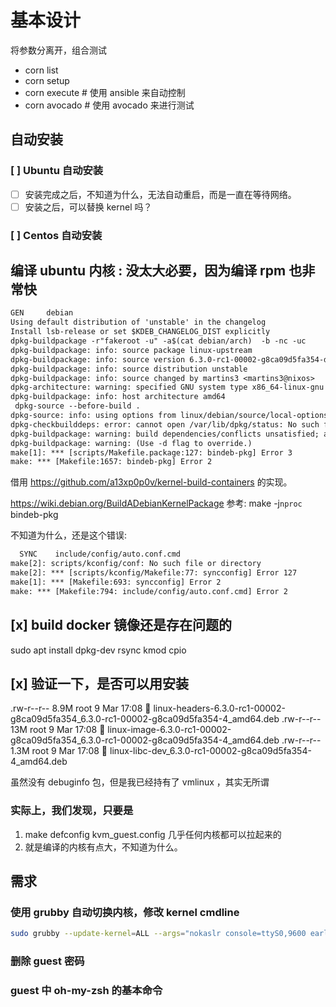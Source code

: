 # 基本设计

将参数分离开，组合测试

- corn list
- corn setup
- corn execute # 使用 ansible 来自动控制
- corn avocado # 使用 avocado 来进行测试

## 自动安装

### [ ] Ubuntu 自动安装
- [ ] 安装完成之后，不知道为什么，无法自动重启，而是一直在等待网络。
- [ ] 安装之后，可以替换 kernel 吗？

### [ ] Centos 自动安装


## 编译 ubuntu 内核 : 没太大必要，因为编译 rpm 也非常快
```txt
GEN     debian
Using default distribution of 'unstable' in the changelog
Install lsb-release or set $KDEB_CHANGELOG_DIST explicitly
dpkg-buildpackage -r"fakeroot -u" -a$(cat debian/arch)  -b -nc -uc
dpkg-buildpackage: info: source package linux-upstream
dpkg-buildpackage: info: source version 6.3.0-rc1-00002-g8ca09d5fa354-dirty-169
dpkg-buildpackage: info: source distribution unstable
dpkg-buildpackage: info: source changed by martins3 <martins3@nixos>
dpkg-architecture: warning: specified GNU system type x86_64-linux-gnu does not match CC system type x86_64-unknown-linux-gnu, try setting a correct CC environment variable
dpkg-buildpackage: info: host architecture amd64
 dpkg-source --before-build .
dpkg-source: info: using options from linux/debian/source/local-options: --diff-ignore --extend-diff-ignore=.*
dpkg-checkbuilddeps: error: cannot open /var/lib/dpkg/status: No such file or directory
dpkg-buildpackage: warning: build dependencies/conflicts unsatisfied; aborting
dpkg-buildpackage: warning: (Use -d flag to override.)
make[1]: *** [scripts/Makefile.package:127: bindeb-pkg] Error 3
make: *** [Makefile:1657: bindeb-pkg] Error 2
```
借用 https://github.com/a13xp0p0v/kernel-build-containers 的实现。

https://wiki.debian.org/BuildADebianKernelPackage
参考:
 make -j`nproc` bindeb-pkg

不知道为什么，还是这个错误:
```txt
  SYNC    include/config/auto.conf.cmd
make[2]: scripts/kconfig/conf: No such file or directory
make[2]: *** [scripts/kconfig/Makefile:77: syncconfig] Error 127
make[1]: *** [Makefile:693: syncconfig] Error 2
make: *** [Makefile:794: include/config/auto.conf.cmd] Error 2
```

## [x] build docker 镜像还是存在问题的
sudo apt install dpkg-dev rsync kmod cpio

## [x] 验证一下，是否可以用安装

.rw-r--r-- 8.9M root  9 Mar 17:08  linux-headers-6.3.0-rc1-00002-g8ca09d5fa354_6.3.0-rc1-00002-g8ca09d5fa354-4_amd64.deb
.rw-r--r--  13M root  9 Mar 17:08  linux-image-6.3.0-rc1-00002-g8ca09d5fa354_6.3.0-rc1-00002-g8ca09d5fa354-4_amd64.deb
.rw-r--r-- 1.3M root  9 Mar 17:08  linux-libc-dev_6.3.0-rc1-00002-g8ca09d5fa354-4_amd64.deb

虽然没有 debuginfo 包，但是我已经持有了 vmlinux ，其实无所谓

### 实际上，我们发现，只要是
1. make defconfig kvm_guest.config 几乎任何内核都可以拉起来的
2. 就是编译的内核有点大，不知道为什么。

## 需求
### 使用 grubby 自动切换内核，修改 kernel cmdline
```sh
sudo grubby --update-kernel=ALL --args="nokaslr console=ttyS0,9600 earlyprink=serial"
```
### 删除 guest 密码

### guest 中 oh-my-zsh 的基本命令
